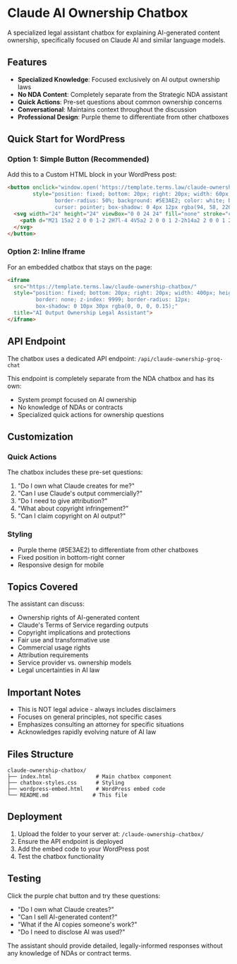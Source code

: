 # Claude AI Ownership Chatbox

A specialized legal assistant chatbox for explaining AI-generated content ownership, specifically focused on Claude AI and similar language models.

## Features

- **Specialized Knowledge**: Focused exclusively on AI output ownership laws
- **No NDA Content**: Completely separate from the Strategic NDA assistant
- **Quick Actions**: Pre-set questions about common ownership concerns
- **Conversational**: Maintains context throughout the discussion
- **Professional Design**: Purple theme to differentiate from other chatboxes

## Quick Start for WordPress

### Option 1: Simple Button (Recommended)

Add this to a Custom HTML block in your WordPress post:

```html
<button onclick="window.open('https://template.terms.law/claude-ownership-chatbox/', 'AIOwnershipChat', 'width=440,height=600')" 
        style="position: fixed; bottom: 20px; right: 20px; width: 60px; height: 60px; 
               border-radius: 50%; background: #5E3AE2; color: white; border: none; 
               cursor: pointer; box-shadow: 0 4px 12px rgba(94, 58, 226, 0.3); z-index: 9999;">
  <svg width="24" height="24" viewBox="0 0 24 24" fill="none" stroke="currentColor" stroke-width="2">
    <path d="M21 15a2 2 0 0 1-2 2H7l-4 4V5a2 2 0 0 1 2-2h14a2 2 0 0 1 2 2z"></path>
  </svg>
</button>
```

### Option 2: Inline Iframe

For an embedded chatbox that stays on the page:

```html
<iframe 
  src="https://template.terms.law/claude-ownership-chatbox/" 
  style="position: fixed; bottom: 20px; right: 20px; width: 400px; height: 560px; 
         border: none; z-index: 9999; border-radius: 12px; 
         box-shadow: 0 10px 30px rgba(0, 0, 0, 0.15);"
  title="AI Output Ownership Legal Assistant">
</iframe>
```

## API Endpoint

The chatbox uses a dedicated API endpoint: `/api/claude-ownership-groq-chat`

This endpoint is completely separate from the NDA chatbox and has its own:
- System prompt focused on AI ownership
- No knowledge of NDAs or contracts
- Specialized quick actions for ownership questions

## Customization

### Quick Actions
The chatbox includes these pre-set questions:
1. "Do I own what Claude creates for me?"
2. "Can I use Claude's output commercially?"
3. "Do I need to give attribution?"
4. "What about copyright infringement?"
5. "Can I claim copyright on AI output?"

### Styling
- Purple theme (#5E3AE2) to differentiate from other chatboxes
- Fixed position in bottom-right corner
- Responsive design for mobile

## Topics Covered

The assistant can discuss:
- Ownership rights of AI-generated content
- Claude's Terms of Service regarding outputs
- Copyright implications and protections
- Fair use and transformative use
- Commercial usage rights
- Attribution requirements
- Service provider vs. ownership models
- Legal uncertainties in AI law

## Important Notes

- This is NOT legal advice - always includes disclaimers
- Focuses on general principles, not specific cases
- Emphasizes consulting an attorney for specific situations
- Acknowledges rapidly evolving nature of AI law

## Files Structure

```
claude-ownership-chatbox/
├── index.html              # Main chatbox component
├── chatbox-styles.css      # Styling
├── wordpress-embed.html    # WordPress embed code
└── README.md              # This file
```

## Deployment

1. Upload the folder to your server at: `/claude-ownership-chatbox/`
2. Ensure the API endpoint is deployed
3. Add the embed code to your WordPress post
4. Test the chatbox functionality

## Testing

Click the purple chat button and try these questions:
- "Do I own what Claude creates?"
- "Can I sell AI-generated content?"
- "What if the AI copies someone's work?"
- "Do I need to disclose AI was used?"

The assistant should provide detailed, legally-informed responses without any knowledge of NDAs or contract terms.